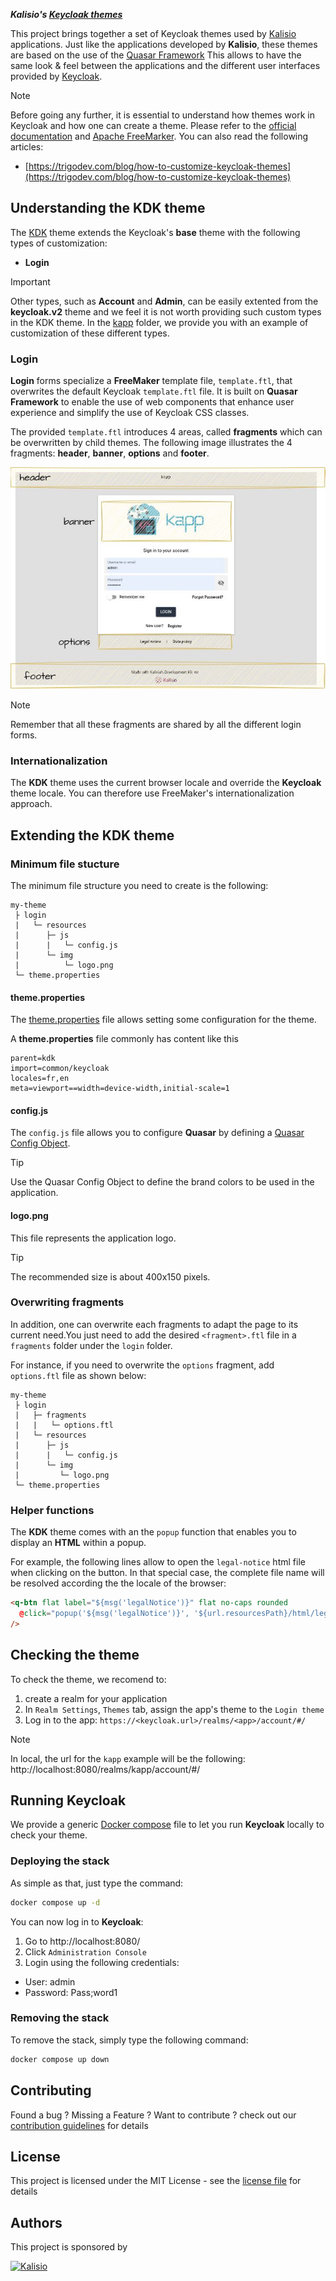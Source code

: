 _**Kalisio's [Keycloak themes](https://www.keycloak.org/docs/latest/server_development/#_themes)**_

This project brings together a set of Keycloak themes used by [Kalisio](https://kalisio.com) applications.
Just like the applications developed by **Kalisio**, these themes are based on the use of the [Quasar Framework](https://quasar.dev/)
This allows to have the same look & feel between the applications and the different user interfaces provided by [Keycloak](https://www.keycloak.org/).

> [!Note]
>Before going any further, it is essential to understand how themes work in Keycloak and how one can create a theme. Please refer to the [official documentation](https://www.keycloak.org/docs/latest/server_development/index.html#_themes) and [Apache FreeMarker](https://freemarker.apache.org/index.html).
> You can also read the following articles:
>* [https://trigodev.com/blog/how-to-customize-keycloak-themes](https://trigodev.com/blog/how-to-customize-keycloak-themes)


## Understanding the KDK theme

The [KDK](./themes/kdk) theme extends the Keycloak's **base** theme with the following types of customization:
* **Login**

> [!IMPORTANT]
> Other types, such as **Account** and **Admin**, can be easily extented from the **keycloak.v2** theme and we feel it is not worth providing such custom types in the KDK theme.
In the [kapp](./themes/kapp/) folder, we provide you with an example of customization of these different types.

### Login 

**Login** forms specialize a **FreeMaker** template file, `template.ftl`, that overwrites the default Keycloak `template.ftl` file. It is built on **Quasar Framework** to enable the use of web components that enhance user experience and simplify the use of Keycloak CSS classes.

The provided `template.ftl` introduces 4 areas, called **fragments** which can be overwritten by child themes. The following image illustrates the 4 fragments: **header**, **banner**, **options** and **footer**.

![Template fragments](./docs/keycloak-themes-fragments.jpg)

> [!NOTE]
> Remember that all these fragments are shared by all the different login forms.

### Internationalization

The **KDK** theme uses the current browser locale and override the **Keycloak** theme locale. You can therefore use FreeMaker's internationalization approach.

## Extending the KDK theme

### Minimum file stucture

The minimum file structure you need to create is the following:
```
my-theme
 ├ login
 |   └─ resources
 |      ├─ js
 |      |   └─ config.js
 |      └─ img
 |          └─ logo.png
 └─ theme.properties
```

#### theme.properties

The [theme.properties](https://www.keycloak.org/docs/latest/server_development/index.html#theme-properties) file allows setting some configuration for the theme.

A **theme.properties** file commonly has content like this

```
parent=kdk 
import=common/keycloak
locales=fr,en
meta=viewport==width=device-width,initial-scale=1
```

#### config.js

The `config.js` file allows you to configure **Quasar** by defining a [Quasar Config Object](https://quasar.dev/start/umd/#quasar-config-object). 

> [!TIP]
> Use the Quasar Config Object to define the brand colors to be used in the application.

#### logo.png

This file represents the application logo. 

> [!TIP]
> The recommended size is about 400x150 pixels.

### Overwriting fragments

In addition, one can overwrite each fragments to adapt the page to its current need.You just need to add the desired `<fragment>.ftl` file in a `fragments` folder under the `login` folder.

For instance, if you need to overwrite the `options` fragment, add `options.ftl` file as shown below:
```
my-theme
 ├ login
 |   ├─ fragments
 |   |   └─ options.ftl
 |   └─ resources
 |      ├─ js
 |      |   └─ config.js
 |      └─ img
 |         └─ logo.png
 └─ theme.properties
```

### Helper functions

The **KDK** theme comes with an the `popup` function that enables you to display an **HTML** within a popup.

For example, the following lines allow to open the `legal-notice` html file when clicking on the button. In that special case, the complete file name will be resolved according the the locale of the browser:

```html
<q-btn flat label="${msg('legalNotice')}" flat no-caps rounded 
  @click="popup('${msg('legalNotice')}', '${url.resourcesPath}/html/legal-notice_${locale.currentLanguageTag}.html')" 
/>
```

## Checking the theme

To check the theme, we recomend to:

1. create a realm for your application
2. In `Realm Settings`, `Themes` tab, assign the app's theme to the `Login theme`
3. Log in to the app: `https://<keycloak.url>/realms/<app>/account/#/`

> [!NOTE]  
> In local, the url for the `kapp` example will be the following: http://localhost:8080/realms/kapp/account/#/

## Running Keycloak

We provide a generic [Docker compose](https://docs.docker.com/compose/) file to let you run **Keycloak** locally to check your theme.

### Deploying the stack

As simple as that, just type the command:

```bash
docker compose up -d
```

You can now log in to **Keycloak**:
1. Go to http://localhost:8080/
2. Click `Administration Console`
3. Login using the following credentials:
  
  - User: admin
  - Password: Pass;word1

### Removing the stack

To remove the stack, simply type the following command:

```bash
docker compose up down
```
## Contributing

Found a bug ? Missing a Feature ? Want to contribute ? check out our [contribution guidelines](https://kalisio.github.io/kdk/about/roadmap.html#contributing) for details

## License

This project is licensed under the MIT License - see the [license file](./LICENSE) for details

## Authors

This project is sponsored by 

[![Kalisio](https://s3.eu-central-1.amazonaws.com/kalisioscope/kalisio/kalisio-logo-black-256x84.png)](https://kalisio.com)









